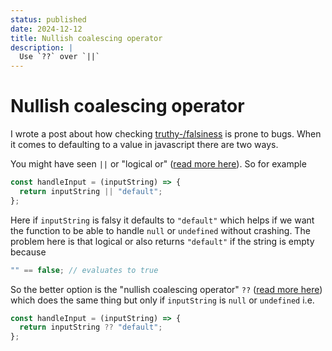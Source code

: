 ```yaml
---
status: published
date: 2024-12-12
title: Nullish coalescing operator
description: |
  Use `??` over `||`
---
```


# Nullish coalescing operator

I wrote a post about how checking [truthy-/falsiness](falsy-and-is-defined.html) is prone to bugs. When it comes to defaulting to a value in javascript there are two ways.

You might have seen `||` or "logical or" ([read more here](https://developer.mozilla.org/en-US/docs/Web/JavaScript/Reference/Operators/Logical_OR)). So for example

```javascript
const handleInput = (inputString) => {
  return inputString || "default";
};
```

Here if `inputString` is falsy it defaults to `"default"` which helps if we want the function to be able to handle `null` or `undefined` without crashing. The problem here is that logical or also returns `"default"` if the string is empty because

```javascript
"" == false; // evaluates to true
```

So the better option is the "nullish coalescing operator" `??` ([read more here](https://developer.mozilla.org/en-US/docs/Web/JavaScript/Reference/Operators/Nullish_coalescing)) which does the same thing but only if `inputString` is `null` or `undefined` i.e.

```javascript
const handleInput = (inputString) => {
  return inputString ?? "default";
};
```
